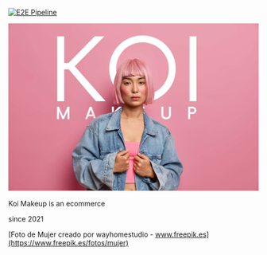 [![E2E Pipeline](https://github.com/CamiloArias47/koishop/actions/workflows/pipeline.yml/badge.svg)](https://github.com/CamiloArias47/koishop/actions/workflows/pipeline.yml)

![KOI MAKEUP](https://raw.githubusercontent.com/CamiloArias47/koishop/main/public/images/welcomeImage.jpg)

Koi Makeup is an ecommerce

since 2021


[Foto de Mujer creado por wayhomestudio - www.freepik.es](https://www.freepik.es/fotos/mujer)

